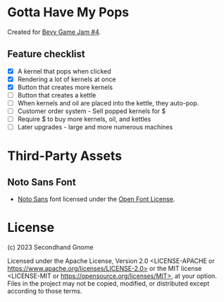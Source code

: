 # Gotta Have My Pops

Created for [Bevy Game Jam #4](https://itch.io/jam/bevy-jam-4).

## Feature checklist
* [x] A kernel that pops when clicked
* [x] Rendering a lot of kernels at once
* [x] Button that creates more kernels
* [ ] Button that creates a kettle
* [ ] When kernels and oil are placed into the kettle, they auto-pop.
* [ ] Customer order system - Sell popped kernels for $
* [ ] Require $ to buy more kernels, oil, and kettles
* [ ] Later upgrades - large and more numerous machines

# Third-Party Assets

## Noto Sans Font
* [Noto Sans](https://fonts.google.com/noto/specimen/Noto+Sans/about) font licensed under the [Open Font License](https://scripts.sil.org/cms/scripts/page.php?site_id=nrsi&id=OFL).

# License
(c) 2023 Secondhand Gnome

Licensed under the Apache License, Version 2.0 <LICENSE-APACHE or https://www.apache.org/licenses/LICENSE-2.0> or the MIT license <LICENSE-MIT or https://opensource.org/licenses/MIT>, at your option. Files in the project may not be copied, modified, or distributed except according to those terms.